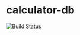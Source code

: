 # calculator-db
[![Build Status](https://travis-ci.org/dev-tool-index/calculator-db.svg?branch=master)](https://travis-ci.org/dev-tool-index/calculator-db)
